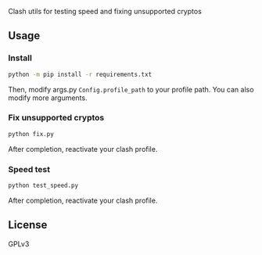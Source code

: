 Clash utils for testing speed and fixing unsupported cryptos

## Usage

### Install

```bash
python -m pip install -r requirements.txt
```

Then, modify args.py `Config.profile_path` to your profile path. You can also modify more arguments.

### Fix unsupported cryptos

```bash
python fix.py
```

After completion, reactivate your clash profile.

### Speed test

```bash
python test_speed.py
```

After completion, reactivate your clash profile.

## License

GPLv3
